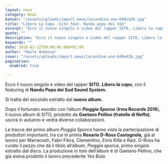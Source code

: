 ```yaml
---
layout: news
category: News
banner: "/assets/uploads/import.news/locandina-uno-640x426.jpg"
title: "Liberu La Capu -Sito feat. Nandu popu dei SSS"
excerpt: "Ecco il nuovo singolo e video del rapper SITO, Liberu la capu, con il featuring di Nandu Popu dei Sud Sound System. Si tratta del secondo estratto dal nuovo album.   Dopo il fortunato esordio con l’album Pioggia Sporca (Irma Records 2016), il nuovo album di SITO, prodotto da Gaetano Pellino (fratello di Neffa), uscirà in autunno e vedrà diverse collaborazioni. Le tracce [&hellip"
quote: ""
description: "Ecco il nuovo singolo e video del rapper SITO, Liberu la capu, con il featuring di Nandu Popu dei Sud Sound System. Si tratta del secondo estratto dal nuovo album.   Dopo il fortunato esordio con l’album Pioggia Sporca (Irma Records 2016), il nuovo album di SITO, prodotto da Gaetano Pellino (fratello di Neffa), uscirà in autunno e vedrà diverse collaborazioni. Le tracce [&hellip"
keywords: ""
date: 2018-01-22T00:00:00.000+01:00
author: "Haile Anbessa"
cover: "/assets/uploads/import.news/locandina-uno-640x426.jpg"
pagination:
  enabled: true

---
```


Ecco il nuovo singolo e video del rapper **SITO**, **_Liberu la capu_**, con il featuring di **Nandu Popu dei Sud Sound System.**

Si tratta del secondo estratto dal **nuovo album.**

Dopo il fortunato esordio con l’album **_Pioggia Sporca_** (**Irma Records 2016**), il nuovo album di SITO, prodotto da **Gaetano Pellino (fratello di Neffa)**, uscirà in autunno e vedrà diverse collaborazioni.

Le tracce del primo album _Pioggia Sporca_ hanno visto la partecipazione di produttori importanti, tra cui in primis **Rosario D-Ross Castagnola,** già al lavoro per Marracash, Fabri Fibra, Clementino, Emis Killa e Raiz. D-Ross ha curato il pezzo che dà il titolo all’album, _Pioggia sporca_, primo singolo estratto dal disco. La produzione in toto dell’album è di Gaetano Pellino, che già aveva prodotto il lavoro precedente _Yes Bula_.